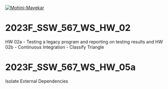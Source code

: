 [![Mohini-Mayekar](https://circleci.com/gh/Mohini-Mayekar/2023F_SSW_567_WS_HW_02/tree/HW05a_Mocking.svg?style=svg)](https://app.circleci.com/pipelines/github/Mohini-Mayekar/2023F_SSW_567_WS_HW_02?branch=HW05a_Mocking&filter=all)

# 2023F_SSW_567_WS_HW_02
HW 02a - Testing a legacy program and reporting on testing results and 
HW 02b - Continuous Integration - Classify Triangle

# 2023F_SSW_567_WS_HW_05a
Isolate External Dependencies
